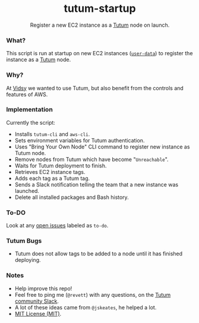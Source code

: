 <h1 align="center">tutum-startup</h1>

<p align="center">Register a new EC2 instance as a <a href="https://tutum.co">Tutum</a> node on launch.</p>

### What?

This script is run at startup on new EC2 instances ([`user-data`](https://docs.aws.amazon.com/AWSEC2/latest/UserGuide/user-data.html)) to register the instance as a [Tutum](https://tutum.co) node.

### Why?

At [Vidsy](http://vidsy.co) we wanted to use Tutum, but also benefit from the controls and features of AWS.

### Implementation

Currently the script:

- Installs `tutum-cli` and `aws-cli`.
- Sets environment variables for Tutum authentication.
- Uses "Bring Your Own Node" CLI command to register new instance as Tutum node.
- Remove nodes from Tutum which have become "`Unreachable`".
- Waits for Tutum deployment to finish.
- Retrieves EC2 instance tags.
- Adds each tag as a Tutum tag.
- Sends a Slack notification telling the team that a new instance was launched.
- Delete all installed packages and Bash history.

### To-DO

Look at any [open issues](https://github.com/vidsy/tutum-startup/issues?utf8=%E2%9C%93&q=is%3Aissue+is%3Aopen+label%3ATo-Do) labeled as `to-do`.

### Tutum Bugs

- Tutum does not allow tags to be added to a node until it has finished deploying.

### Notes

- Help improve this repo! 
- Feel free to ping me (`@revett`) with any questions, on the [Tutum community Slack](https://tutum-community.slack.com/).
- A lot of these ideas came from `@jskeates`, he helped a lot.
- [MIT License (MIT)](https://opensource.org/licenses/MIT).



